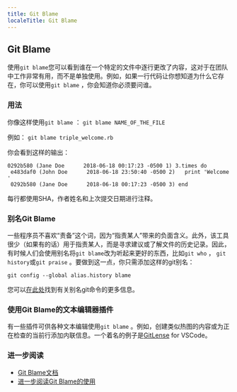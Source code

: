 ```yaml
---
title: Git Blame
localeTitle: Git Blame
---
```

## Git Blame

使用`git blame`您可以看到谁在一个特定的文件中逐行更改了内容，这对于在团队中工作非常有用，而不是单独使用。例如，如果一行代码让你想知道为什么它存在，你可以使用`git blame` ，你会知道你必须要问谁。

### 用法

你像这样使用`git blame` ： `git blame NAME_OF_THE_FILE`

例如： `git blame triple_welcome.rb`

你会看到这样的输出：

```shell
0292b580 (Jane Doe      2018-06-18 00:17:23 -0500 1) 3.times do 
 e483daf0 (John Doe      2018-06-18 23:50:40 -0500 2)   print 'Welcome ' 
 0292b580 (Jane Doe      2018-06-18 00:17:23 -0500 3) end 
```

每行都使用SHA，作者姓名和上次提交日期进行注释。

### 别名Git Blame

一些程序员不喜欢“责备”这个词，因为“指责某人”带来的负面含义。此外，该工具很少（如果有的话）用于指责某人，而是寻求建议或了解文件的历史记录。因此，有时候人们会使用别名将`git blame`改为听起来更好的东西，比如`git who` ， `git history`或`git praise` 。要做到这一点，你只需添加这样的git别名：

`git config --global alias.history blame`

您可以[在此处](../git-alias/index.md)找到有关别名git命令的更多信息。

### 使用Git Blame的文本编辑器插件

有一些插件可供各种文本编辑使用`git blame` 。例如，创建类似热图的内容或为正在检查的当前行添加内联信息。一个着名的例子是[GitLense](https://gitlens.amod.io/) for VSCode。

### 进一步阅读

*   [Git Blame文档](https://git-scm.com/docs/git-blame)
*   [进一步阅读Git Blame的使用](https://corgibytes.com/blog/2016/10/18/git-blame/)